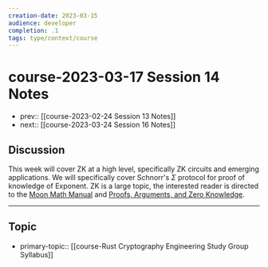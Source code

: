 ```yaml
---
creation-date: 2023-03-15
audience: developer
completion: .1
tags: type/context/course
---
```

# course-2023-03-17 Session 14 Notes
- prev:: [[course-2023-02-24 Session 13 Notes]]
- next:: [[course-2023-03-24 Session 16 Notes]]
## Discussion
This week will cover ZK at a high level, specifically ZK circuits and emerging applications. We will specifically cover Schnorr's $\Sigma$ protocol for proof of knowledge of Exponent. ZK is a large topic, the interested reader is directed to the [Moon Math Manual](https://raw.githubusercontent.com/LeastAuthority/moonmath-manual/main/main-moonmath.pdf) and [Proofs, Arguments, and Zero Knowledge](https://people.cs.georgetown.edu/jthaler/ProofsArgsAndZK.pdf).

---
## Topic
- primary-topic:: [[course-Rust Cryptography Engineering Study Group Syllabus]]
